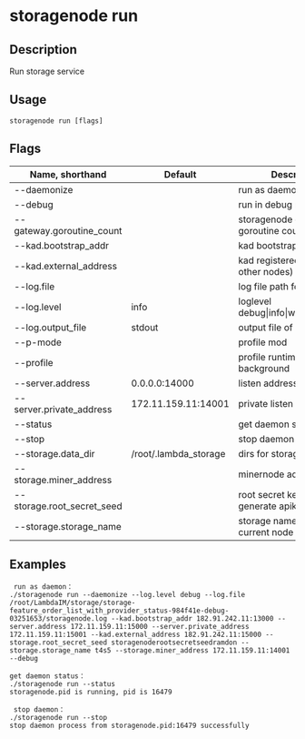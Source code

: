 # storagenode run

## Description

Run storage service

## Usage

```
storagenode run [flags]
```
## Flags

| Name, shorthand| Default   | Description | Required                                                                  |
| --------------- | ----   | -------- | --------------------- 
| --daemonize  |  | run as daemon |
| --debug  |  | run in debug mode |
| --gateway.goroutine_count  |  | storagenode gateway goroutine count |
| --kad.bootstrap_addr  |  | kad bootstrap address |
| --kad.external_address  |  | kad registered address(to other nodes) |
| --log.file  |  | log file path for daemon |
| --log.level  | info | loglevel debug\|info\|warn\|error\|fatal |
| --log.output_file  | stdout | output file of log |
| --p-mode |  | profile mod |
| --profile |  |  profile runtime or background |
| --server.address  | 0.0.0.0:14000 | listen address |
| --server.private_address  | 172.11.159.11:14001 | private listen address |
| --status  | | get daemon status |
| --stop  |  | stop daemon |
| --storage.data_dir   | /root/.lambda_storage | dirs for storage and mining |
| --storage.miner_address  |  | minernode address |
| --storage.root_secret_seed  |  | root secret key for generate apikey |
| --storage.storage_name  |  | storage name to represent current node |


## Examples
```
 run as daemon：
./storagenode run --daemonize --log.level debug --log.file /root/LambdaIM/storage/storage-feature_order_list_with_provider_status-984f41e-debug-03251653/storagenode.log --kad.bootstrap_addr 182.91.242.11:13000 --server.address 172.11.159.11:15000 --server.private_address 172.11.159.11:15001 --kad.external_address 182.91.242.11:15000 --storage.root_secret_seed storagenoderootsecretseedramdon --storage.storage_name t4s5 --storage.miner_address 172.11.159.11:14001 --debug

get daemon status：
./storagenode run --status  
storagenode.pid is running, pid is 16479

 stop daemon：
./storagenode run --stop 
stop daemon process from storagenode.pid:16479 successfully
```
